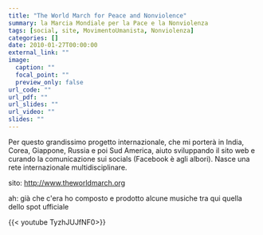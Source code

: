 ```yaml
---
title: "The World March for Peace and Nonviolence"
summary: la Marcia Mondiale per la Pace e la Nonviolenza
tags: [social, site, MovimentoUmanista, Nonviolenza]
categories: []
date: 2010-01-27T00:00:00
external_link: ""
image:
  caption: ""
  focal_point: ""
  preview_only: false
url_code: ""
url_pdf: ""
url_slides: ""
url_video: ""
slides: ""
---
```


Per questo grandissimo progetto internazionale, che mi porterà in India, Corea, Giappone, Russia e poi Sud America, aiuto sviluppando il sito web e curando la comunicazione sui socials (Facebook è agli albori). Nasce una rete internazionale multidisciplinare.

sito: <http://www.theworldmarch.org>

ah: già che c'era ho composto e prodotto alcune musiche tra qui quella dello spot ufficiale

{{< youtube TyzhJUJfNF0>}}

